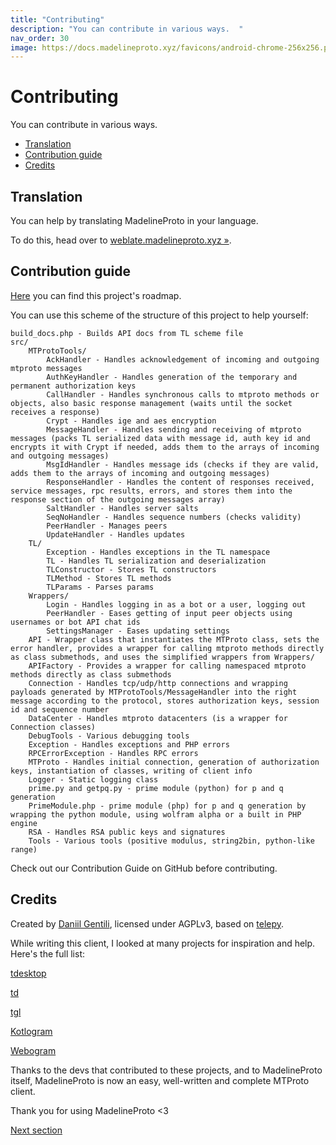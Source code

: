 ```yaml
---
title: "Contributing"
description: "You can contribute in various ways.  "
nav_order: 30
image: https://docs.madelineproto.xyz/favicons/android-chrome-256x256.png
---
```

# Contributing

You can contribute in various ways.  

* [Translation](#translation)
* [Contribution guide](#contribution-guide)
* [Credits](#credits)

## Translation

You can help by translating MadelineProto in your language.

To do this, head over to [weblate.madelineproto.xyz &raquo;](https://weblate.madelineproto.xyz/projects/madelineproto/madelineproto/).

## Contribution guide

[Here](https://github.com/danog/MadelineProto/projects/1) you can find this project's roadmap.

You can use this scheme of the structure of this project to help yourself:

```
build_docs.php - Builds API docs from TL scheme file
src/
    MTProtoTools/
        AckHandler - Handles acknowledgement of incoming and outgoing mtproto messages
        AuthKeyHandler - Handles generation of the temporary and permanent authorization keys
        CallHandler - Handles synchronous calls to mtproto methods or objects, also basic response management (waits until the socket receives a response)
        Crypt - Handles ige and aes encryption
        MessageHandler - Handles sending and receiving of mtproto messages (packs TL serialized data with message id, auth key id and encrypts it with Crypt if needed, adds them to the arrays of incoming and outgoing messages)
        MsgIdHandler - Handles message ids (checks if they are valid, adds them to the arrays of incoming and outgoing messages)
        ResponseHandler - Handles the content of responses received, service messages, rpc results, errors, and stores them into the response section of the outgoing messages array)
        SaltHandler - Handles server salts
        SeqNoHandler - Handles sequence numbers (checks validity)
        PeerHandler - Manages peers
        UpdateHandler - Handles updates
    TL/
        Exception - Handles exceptions in the TL namespace
        TL - Handles TL serialization and deserialization
        TLConstructor - Stores TL constructors
        TLMethod - Stores TL methods
        TLParams - Parses params
    Wrappers/
        Login - Handles logging in as a bot or a user, logging out
        PeerHandler - Eases getting of input peer objects using usernames or bot API chat ids
        SettingsManager - Eases updating settings
    API - Wrapper class that instantiates the MTProto class, sets the error handler, provides a wrapper for calling mtproto methods directly as class submethods, and uses the simplified wrappers from Wrappers/
    APIFactory - Provides a wrapper for calling namespaced mtproto methods directly as class submethods
    Connection - Handles tcp/udp/http connections and wrapping payloads generated by MTProtoTools/MessageHandler into the right message according to the protocol, stores authorization keys, session id and sequence number
    DataCenter - Handles mtproto datacenters (is a wrapper for Connection classes)
    DebugTools - Various debugging tools
    Exception - Handles exceptions and PHP errors
    RPCErrorException - Handles RPC errors
    MTProto - Handles initial connection, generation of authorization keys, instantiation of classes, writing of client info
    Logger - Static logging class
    prime.py and getpq.py - prime module (python) for p and q generation
    PrimeModule.php - prime module (php) for p and q generation by wrapping the python module, using wolfram alpha or a built in PHP engine
    RSA - Handles RSA public keys and signatures
    Tools - Various tools (positive modulus, string2bin, python-like range)
```

Check out our Contribution Guide on GitHub before contributing.

## Credits

Created by [Daniil Gentili](https://daniil.it), licensed under AGPLv3, based on [telepy](https://github.com/griganton/telepy_old).

While writing this client, I looked at many projects for inspiration and help. Here's the full list:

[tdesktop](github.com/telegramdesktop/tdesktop/)

[td](https://github.com/tdlib/td)

[tgl](https://github.com/vysheng/tgl)

[Kotlogram](https://github.com/badoualy/kotlogram)

[Webogram](https://github.com/zhukov/webogram)

Thanks to the devs that contributed to these projects, and to MadelineProto itself, MadelineProto is now an easy, well-written and complete MTProto client.  

Thank you for using MadelineProto <3

<a href="https://docs.madelineproto.xyz/docs/TEMPLATES.html">Next section</a>